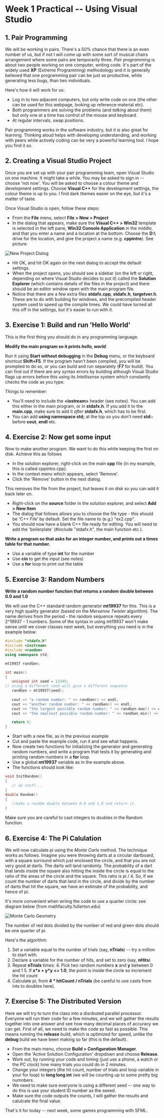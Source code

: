# Week 1 Practical -- Using Visual Studio

## 1. Pair Programming

We will be working in pairs. There's a 50% chance that there is an even number of us, but if not I will come up with some sort of musical chairs arrangement where some pairs are temporarily three. _Pair programming_ is about two people working on one computer, writing code. It's part of the widely used __XP__ (Extreme Programming) methodology and it is generally believed that one programming pair can be just as productive, while generating less bugs, than two individuals.

Here's how it will work for us:

* Log in to two adjacent computers, but only write code on one (the other can be used for this webpage, looking up reference material etc).
* Both programmers are solving the problems (and _talking_ about them) but only one at a time has control of the mouse and keyboard.
* At regular intervals, swap positions.

Pair programming works in the software industry, but it is also great for learning. Thinking aloud helps with developing understanding, and working with peers while actively coding can be very a powerful learning tool. I hope you find it so.

## 2. Creating a Visual Studio Project

Once you are set up with your pair programming team, open Visual Studio on one machine. It might take a while. You may be asked to sign in -- choose 'not now'. You will be asked to choose a colour theme and development settings. Choose **Visual C++** for the development settings, the colour theme is up to you. I find dark themes easier on the eye, but it's a matter of taste.

Once Visual Studio is open, follow these steps:

* From the __File__ menu, select __File \> New \> Project__
* In the dialog that appears, make sure the __Visual C++ > Win32__ template is selected in the left pane, __Win32 Console Application__ in the middle, and that you enter a name and a location at the bottom. Choose the __D\:\\__ drive for the location, and give the project a name (e.g. __cppintro__). See picture:

![New Project Dialog](dialog.png)
* Hit OK, and hit OK again on the next dialog to accept the default settings.
* When the project opens, you should see a sidebar (on the left or right, depending on where Visual Studio decides to put it) called the __Solution Explorer__ (which contains details of the files in the project) and there should be an editor window open with the main program file.
* Notice that there are a few extra files __stdafx.cpp__, __stdafx.h__, __targetver.h__. These are to do with building for windows, and the precompiled header system used to speed up the compile times. We could have turned all this off in the settings, but it's easier to run with it.

## 3. Exercise 1: Build and run 'Hello World'

This is the first thing you should do in any programming language.

__Modify the main program so it prints *hello, world*__.

Run it using __Start without debugging__ in the __Debug__ menu, or the keyboard shortcut __Shift+F5__. If the program hasn't been compiled, you will be prompted to do so, or you can build and run separately (__F7__ for build). You can find out if there are any syntax errors by building although Visual Studio flags up errors before this using its _Intellisense_ system which constantly checks the code as you type.

Things to remember:
* You'll need to include the __\<iostream\>__ header (see notes). You can add this either in the main program,
or in __stdafx.h__. If you add it to the __main.cpp__, make sure to add it _after_ __stdafx.h__, which has to
be first.
* You can add __using namespace std;__ at the top so you don't need __std::__ before __cout__, __endl__ etc.

## 4. Exercise 2: Now get some input

Now to make another program. We want to do this while keeping the first on disk. Achieve this as follows

* In the solution explorer, right-click on the main __cpp__ file (in my example, this is called cppintro.cpp).
* In the context menu which appears, select 'Remove'.
* Click the 'Remove' button in the next dialog.

This removes the file from the project, but leaves it on disk so you can add it back later on.


* Right-click on the __source__ folder in the solution explorer, and select __Add > New Item__
* The dialog that follows allows you to choose the file type - this should be 'C++ File' by default. Set the file name to (e.g.) "ex2.cpp".
* You should now have a blank C++ file ready for editing. You will need to add the 'boilerplate' (#include "stdafx.h", the main function etc.).

__Write a program so that asks for an integer number, and prints out a times table for that number.__

* Use a variable of type __int__ for the number
* Use __cin__ to get the input (see notes)
* Use a __for__ loop to print out the table

## 5. Exercise 3: Random Numbers

__Write a random number function that returns a random double between 0.0 and 1.0__

We will use the C++ standard random generator __mt19937__ for this. This is a very high quality generator (based on the _Mersenne Twister_ algorithm).
The name derives from the period - the random sequence repeats every 2^19937 - 1 numbers. Some of the syntax in using mt19937 won't make sense until
we cover classes next week, but everything you need is in the example below:

```c++
#include "stdafx.h"
#include <iostream>
#include <random>
using namespace std;

mt19937 randGen;

int main()
{
   unsigned int seed = 12345; 
// using a different seed will give a different sequence
   randGen = mt19937(seed);
   
   cout << "a random number: " << randGen() << endl;
   cout << "another random number: " << randGen() << endl;
   cout << "the largest possible random number: " << randGen.max() << endl;
   cout << "the smallest possible random number: " << randGen.min() << endl;

   return 0;
}
```
* Start with a new file, as in the previous example
* Cut and paste the example code, run it and see what happens.
* Now create two functions for initializing the generator and generating random numbers, and write a program that tests it by generating and printing random numbers in a __for__ loop.
* Use a global __mt19937__ variable as in the example above.
* The functions should look like:

```c++
void InitRandom()
{
   // do stuff...
}
double Random()
{
   //make a random double between 0.0 and 1.0 and return it.
}
```
Make sure you are careful to cast integers to doubles in the Random function.

## 6. Exercise 4: The Pi Calulation

We will now calculate pi using the _Monte Carlo_ method. The technique works as follows. Imagine you were throwing darts at a circular dartboard, with a square surround which just enclosed the circle, and that you are not very good at darts. The darts will land randomly. The probability of a dart that lands inside the square also hitting the inside the circle is equal to the ratio of the areas of the circle and the square. This ratio is pi / 4. So, if we count the number of darts that land in the circle, and divide by the number of darts that hit the square, we have an estimate of the probability, and hence of pi.

It's more convenient when wriing the code to use a quarter circle: see diagram below (from mathfaculty.fullerton.edu)

![Monte Carlo Geometry](MonteCarloPiMod_gr_41.gif)

The number of red dots divided by the number of red and green dots should be one quarter of pi.

Here's the algorithm:

1. Set a variable equal to the number of trials (say, __nTrials__) -- try a million to start with.
2. Declare a variable for the number of hits, and set to zero (say, __nHits__)
3. Repeat __nTrials__ times:
   4. Pick two random numbers __x__ and __y__ between 0 and 1
   5. If __x\*x + y\*y <= 1.0__, the point is inside the circle so increment the hit count
6. Calculate pi, from __4 \* hitCount / nTrials__ (be careful to use casts from ints to doubles here).

## 7. Exercise 5: The Distributed Version

Here we will try to turn the class into a disributed parallel processor. Everyone will run their code for
a few minutes, and we will gather the results together into one answer and see how many decimal places
of accuracy we can get. First of all, we need to make the code as fast as possible. This means running the
__release__ build, which is optimized for speed, unlike the __debug__ build we have been making so far (this is
the default).

* From the main menu, choose __Build > Configuration Manager__.
* Open the 'Active Solution Configuration' dropdown and choose __Release__.
* Work out, by running your code and timing (just use a phone, a watch or the PC clock) how many trials you could do in 2 minutes.
* Change your integers (the hit count, number of trials and loop variable in your for loop) to __long long int__ (we will be counting
up to some pretty big numnbers.
* We need to make sure everyone is using a different seed -- one way to do this is use your student ID number as the seeed.
* Make sure the code outputs the counts, I will gather the results and calulcate the final value.

That's it for today -- next week, some games programming with SFML.





